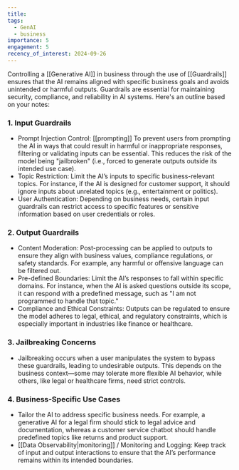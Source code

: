 ```yaml
---
title: 
tags:
  - GenAI
  - business
importance: 5
engagement: 5
recency_of_interest: 2024-09-26
---
```

Controlling a [[Generative AI]] in business through the use of [[Guardrails]] ensures that the AI remains aligned with specific business goals and avoids unintended or harmful outputs. Guardrails are essential for maintaining security, compliance, and reliability in AI systems. Here's an outline based on your notes:

### 1. Input Guardrails

   - Prompt Injection Control: [[prompting]] To prevent users from prompting the AI in ways that could result in harmful or inappropriate responses, filtering or validating inputs can be essential. This reduces the risk of the model being "jailbroken" (i.e., forced to generate outputs outside its intended use case).
   - Topic Restriction: Limit the AI’s inputs to specific business-relevant topics. For instance, if the AI is designed for customer support, it should ignore inputs about unrelated topics (e.g., entertainment or politics).
   - User Authentication: Depending on business needs, certain input guardrails can restrict access to specific features or sensitive information based on user credentials or roles.

### 2. Output Guardrails

   - Content Moderation: Post-processing can be applied to outputs to ensure they align with business values, compliance regulations, or safety standards. For example, any harmful or offensive language can be filtered out.
   - Pre-defined Boundaries: Limit the AI’s responses to fall within specific domains. For instance, when the AI is asked questions outside its scope, it can respond with a predefined message, such as "I am not programmed to handle that topic."
   - Compliance and Ethical Constraints: Outputs can be regulated to ensure the model adheres to legal, ethical, and regulatory constraints, which is especially important in industries like finance or healthcare.

### 3. Jailbreaking Concerns

   - Jailbreaking occurs when a user manipulates the system to bypass these guardrails, leading to undesirable outputs. This depends on the business context—some may tolerate more flexible AI behavior, while others, like legal or healthcare firms, need strict controls.

### 4. Business-Specific Use Cases

   - Tailor the AI to address specific business needs. For example, a generative AI for a legal firm should stick to legal advice and documentation, whereas a customer service chatbot should handle predefined topics like returns and product support.
   - [[Data Observability|monitoring]] / Monitoring and Logging: Keep track of input and output interactions to ensure that the AI’s performance remains within its intended boundaries.